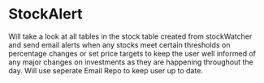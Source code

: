 # StockAlert
Will take a look at all tables in the stock table created from stockWatcher and send email alerts when any stocks meet certain thresholds on percentage changes or set price targets to keep the user well informed of any major changes on investments as they are happening throughout the day.
Will use seperate Email Repo to keep user up to date.
